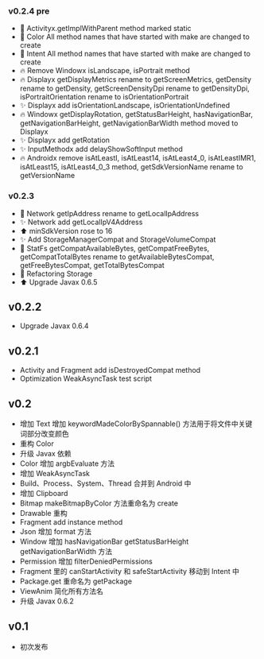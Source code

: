 ### v0.2.4 pre
* :hammer: Activityx.getImplWithParent method marked static
* :hammer: Color All method names that have started with make are changed to create
* :hammer: Intent All method names that have started with make are changed to create
* :fire: Remove Windowx isLandscape, isPortrait method
* :fire: Displayx getDisplayMetrics rename to getScreenMetrics,
    getDensity rename to getDensity,
    getScreenDensityDpi rename to getDensityDpi,
    isPortraitOrientation rename to isOrientationPortrait
* :sparkles: Displayx add isOrientationLandscape, isOrientationUndefined
* :fire: Windowx getDisplayRotation, getStatusBarHeight, hasNavigationBar, getNavigationBarHeight, getNavigationBarWidth method moved to Displayx
* :sparkles: Displayx add getRotation
* :sparkles: InputMethodx add delayShowSoftInput method
* :fire: Androidx remove isAtLeastI, isAtLeast14, isAtLeast4_0, isAtLeastIMR1, isAtLeast15, isAtLeast4_0_3 method, getSdkVersionName rename to getVersionName



### v0.2.3
* :hammer: Network getIpAddress rename to getLocalIpAddress
* :sparkles: Network add getLocalIpV4Address
* :arrow_up: minSdkVersion rose to 16
* :sparkles: Add StorageManagerCompat and StorageVolumeCompat
* :hammer: StatFs getCompatAvailableBytes, getCompatFreeBytes, getCompatTotalBytes rename to getAvailableBytesCompat, getFreeBytesCompat, getTotalBytesCompat
* :hammer: Refactoring Storage
* :arrow_up: Upgrade Javax 0.6.5

## v0.2.2
* Upgrade Javax 0.6.4

## v0.2.1
* Activity and Fragment add isDestroyedCompat method
* Optimization WeakAsyncTask test script

## v0.2
* 增加 Text 增加 keywordMadeColorBySpannable() 方法用于将文件中关键词部分改变颜色
* 重构 Color
* 升级 Javax 依赖
* Color 增加 argbEvaluate 方法
* 增加 WeakAsyncTask
* Build、Process、System、Thread 合并到 Android 中
* 增加 Clipboard
* Bitmap makeBitmapByColor 方法重命名为 create
* Drawable 重构
* Fragment add instance method
* Json 增加 format 方法
* Window 增加 hasNavigationBar getStatusBarHeight getNavigationBarWidth 方法
* Permission 增加 filterDeniedPermissions
* Fragment 里的 canStartActivity 和 safeStartActivity 移动到 Intent 中
* Package.get 重命名为 getPackage
* ViewAnim 简化所有方法名
* 升级 Javax 0.6.2

## v0.1
* 初次发布